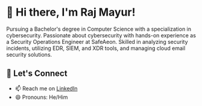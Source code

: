 # 👋 Hi there, I'm Raj Mayur!

Pursuing a Bachelor's degree in Computer Science with a specialization in cybersecurity. Passionate about cybersecurity with hands-on experience as a Security Operations Engineer at SafeAeon. Skilled in analyzing security incidents, utilizing EDR, SIEM, and XDR tools, and managing cloud email security solutions.


## 💬 Let's Connect
- 📫 Reach me on [LinkedIn](https://www.linkedin.com/in/mayuryaduvanshi-fullstackdeveloper/)
- 😄 Pronouns: He/Him
